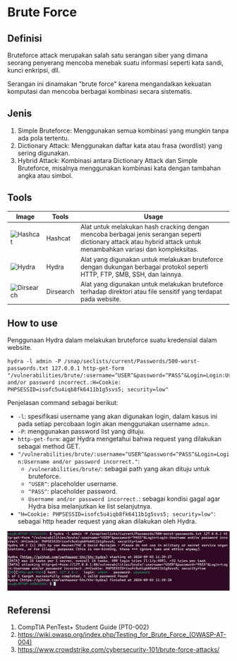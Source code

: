 # Brute Force
## Definisi

Bruteforce attack merupakan salah satu serangan siber yang dimana seorang penyerang mencoba menebak suatu informasi seperti kata sandi, kunci enkripsi, dll.

Serangan ini dinamakan "brute force" karena mengandalkan kekuatan komputasi dan mencoba berbagai kombinasi secara sistematis.

## Jenis

1. Simple Bruteforce: Menggunakan semua kombinasi yang mungkin tanpa ada pola tertentu.
2. Dictionary Attack: Menggunakan daftar kata atau frasa (wordlist) yang sering digunakan.
3. Hybrid Attack: Kombinasi antara Dictionary Attack dan Simple Bruteforce, misalnya menggunakan kombinasi kata dengan tambahan angka atau simbol.

## Tools

| Image | Tools | Usage |
|----|----------|-----------|
|![Hashcat](https://media.licdn.com/dms/image/D5612AQHYUVori41ImQ/article-cover_image-shrink_600_2000/0/1703038353884?e=2147483647&v=beta&t=5eNfTWjtJDb-VYPCJ6sQjgA0PtkOS4F-9uenJSYI-bA) | Hashcat | Alat untuk melakukan hash cracking dengan mencoba berbagai jenis serangan seperti dictionary attack atau hybrid attack untuk menambahkan variasi dan kompleksitas. | 
|![Hydra](https://miro.medium.com/v2/resize:fit:1400/1*ZmsTZcYyMpoIOIWCbTPOPA.png)  | Hydra | Alat yang digunakan untuk melakukan bruteforce dengan dukungan berbagai protokol seperti HTTP, FTP, SMB, SSH, dan lainnya.    |
|![Dirsearch](https://assets.offsec.tools/tools/dirsearch-3702.png)| Dirsearch  | Alat yang digunakan untuk melakukan bruteforce terhadap direktori atau file sensitif yang terdapat pada website. |

##  How to use

Penggunaan Hydra dalam melakukan bruteforce suatu kredensial dalam website.

```
hydra -l admin -P /snap/seclists/current/Passwords/500-worst-passwords.txt 127.0.0.1 http-get-form "/vulnerabilities/brute/:username=^USER^&password=^PASS^&Login=Login:Username and/or password incorrect.:H=Cookie: PHPSESSID=isofc5u4iqb8fk6411b1g5svs5; security=low"
```

Penjelasan command sebagai berikut:
- `-l`: spesifikasi username yang akan digunakan login, dalam kasus ini pada setiap percobaan login akan menggunakan username `admin`.
- `-P`: menggunakan password list yang dituju.
- `http-get-form`: agar Hydra mengetahui bahwa request yang dilakukan sebagai method GET.
- `"/vulnerabilities/brute/:username=^USER^&password=^PASS^&Login=Login:Username and/or password incorrect."`:
    - `/vulnerabilities/brute/`: sebagai path yang akan dituju untuk bruteforce.
    - `^USER^`: placeholder username.
    - `^PASS^`: placeholder password.
    - `Username and/or password incorrect.`: sebagai kondisi gagal agar Hydra bisa melanjutkan ke list selanjutnya.
- `"H=Cookie: PHPSESSID=isofc5u4iqb8fk6411b1g5svs5; security=low"`: sebagai http header request yang akan dilakukan oleh Hydra.

![alt text](images/image.png)

## Referensi

1. CompTIA PenTest+ Student Guide (PT0-002)
2. https://wiki.owasp.org/index.php/Testing_for_Brute_Force_(OWASP-AT-004)
3. https://www.crowdstrike.com/cybersecurity-101/brute-force-attacks/
